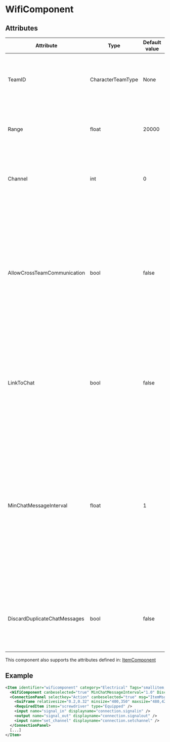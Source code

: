 # WifiComponent


## Attributes

| Attribute                    | Type              | Default value | Description                                                                                                                                                                                                                                                                                          |
|------------------------------|-------------------|---------------|------------------------------------------------------------------------------------------------------------------------------------------------------------------------------------------------------------------------------------------------------------------------------------------------------|
| TeamID                       | CharacterTeamType | None          | WiFi components can only communicate with components that have the same Team ID.                                                                                                                                                                                                                     |
| Range                        | float             | 20000         | How close the recipient has to be to receive a signal from this WiFi component.                                                                                                                                                                                                                      |
| Channel                      | int               | 0             | WiFi components can only communicate with components that use the same channel.                                                                                                                                                                                                                      |
| AllowCrossTeamCommunication  | bool              | false         | Can the component communicate with wifi components in another team's submarine (e.g. enemy sub in Combat missions, respawn shuttle). Needs to be enabled on both the component transmitting the signal and the component receiving it.                                                               |
| LinkToChat                   | bool              | false         | If enabled, any signals received from another chat-linked wifi component are displayed as chat messages in the chatbox of the player holding the item.                                                                                                                                               |
| MinChatMessageInterval       | float             | 1             | How many seconds have to pass between signals for a message to be displayed in the chatbox. Setting this to a very low value is not recommended, because it may cause an excessive amount of chat messages to be created if there are chat-linked wifi components that transmit a continuous signal. |
| DiscardDuplicateChatMessages | bool              | false         | If set to true, the component will only create chat messages when the received signal changes.                                                                                                                                                                                                       |

This component also supports the attributes defined in: [ItemComponent](ItemComponent.md)


## Example
```xml
<Item identifier="wificomponent" category="Electrical" Tags="smallitem,signal" maxstacksize="8" cargocontaineridentifier="metalcrate" scale="0.5" impactsoundtag="impact_metal_light" isshootable="true">
  <WifiComponent canbeselected="true" MinChatMessageInterval="1.0" DiscardDuplicateChatMessages="true" />
  <ConnectionPanel selectkey="Action" canbeselected="true" msg="ItemMsgRewireScrewdriver" hudpriority="10">
    <GuiFrame relativesize="0.2,0.32" minsize="400,350" maxsize="480,420" anchor="Center" style="ConnectionPanel" />
    <RequiredItem items="screwdriver" type="Equipped" />
    <input name="signal_in" displayname="connection.signalin" />
    <output name="signal_out" displayname="connection.signalout" />
    <input name="set_channel" displayname="connection.setchannel" />
  </ConnectionPanel>
  [...]
</Item>
```


